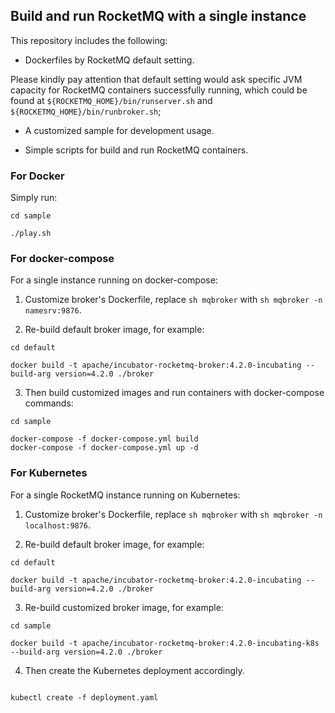 ## Build and run RocketMQ with a single instance

This repository includes the following: 

- Dockerfiles by RocketMQ default setting. 

Please kindly pay attention that default setting would ask specific JVM capacity for RocketMQ containers successfully running, which could be found at `${ROCKETMQ_HOME}/bin/runserver.sh` and `${ROCKETMQ_HOME}/bin/runbroker.sh`;


- A customized sample for development usage. 

- Simple scripts for build and run RocketMQ containers.



### For Docker

Simply run: 

```
cd sample

./play.sh

```

### For docker-compose

For a single instance running on docker-compose:

1) Customize broker's Dockerfile, replace `sh mqbroker`  with `sh mqbroker -n namesrv:9876`.


2) Re-build default broker image, for example:

```
cd default

docker build -t apache/incubator-rocketmq-broker:4.2.0-incubating --build-arg version=4.2.0 ./broker

```

3) Then build customized images and run containers with docker-compose commands:

```
cd sample

docker-compose -f docker-compose.yml build
docker-compose -f docker-compose.yml up -d

```

### For Kubernetes

For a single RocketMQ instance running on Kubernetes:

1) Customize broker's Dockerfile, replace `sh mqbroker`  with `sh mqbroker -n localhost:9876`.

2) Re-build default broker image, for example:

```
cd default

docker build -t apache/incubator-rocketmq-broker:4.2.0-incubating --build-arg version=4.2.0 ./broker

```

3) Re-build customized broker image, for example:

```
cd sample

docker build -t apache/incubator-rocketmq-broker:4.2.0-incubating-k8s --build-arg version=4.2.0 ./broker

```


4) Then create the Kubernetes deployment accordingly.

```

kubectl create -f deployment.yaml

```


